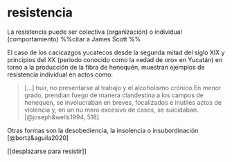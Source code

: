 # resistencia
La resistencia puede ser colectiva (organización) o individual (comportamiento) %%citar a James Scott %%

El caso de los cacicazgos yucatecos desde la segunda mitad del siglo XIX y principios del XX (periodo conocido como la «edad de oro» en Yucatán) en torno a la producción de la fibra de henequén, muestran ejemplos de resistencia individual en actos como:

> \[...\] huir, no presentarse al trabajo y el alcoholismo crónico.En menor grado, prendian fuego de manera clandestina a los campos de henequen, se involucraban en breves, focalizados e inutiles actos de violencia y, en un nu mero excesivo de casos, se suicidaban. [@joseph&wells1994, 518]

Otras formas son la desobediencia, la insolencia o insubordinación [@bortz&aguila2020]

[[desplazarse para resistir]]